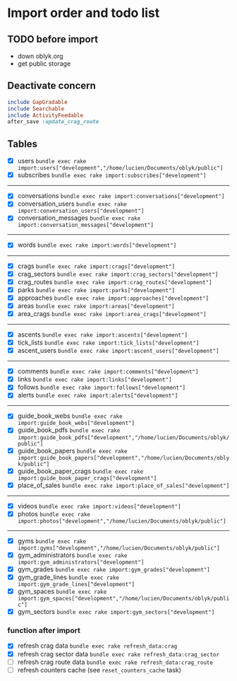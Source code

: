 
# Import order and todo list

## TODO before import

- down oblyk.org
- get public storage

## Deactivate concern

```ruby
include GapGradable
include Searchable
include ActivityFeedable
after_save :update_crag_route
```

## Tables

- [x] users `bundle exec rake import:users["development","/home/lucien/Documents/oblyk/public"]`
- [x] subscribes `bundle exec rake import:subscribes["development"]`
----
- [x] conversations `bundle exec rake import:conversations["development"]`
- [x] conversation_users `bundle exec rake import:conversation_users["development"]`
- [X] conversation_messages `bundle exec rake import:conversation_messages["development"]`
----
- [x] words `bundle exec rake import:words["development"]`
----
- [x] crags `bundle exec rake import:crags["development"]`
- [x] crag_sectors `bundle exec rake import:crag_sectors["development"]`
- [x] crag_routes `bundle exec rake import:crag_routes["development"]`
- [x] parks `bundle exec rake import:parks["development"]`
- [x] approaches `bundle exec rake import:approaches["development"]`
- [x] areas `bundle exec rake import:areas["development"]`
- [x] area_crags `bundle exec rake import:area_crags["development"]`
----
- [x] ascents `bundle exec rake import:ascents["development"]`
- [x] tick_lists `bundle exec rake import:tick_lists["development"]`
- [x] ascent_users `bundle exec rake import:ascent_users["development"]`
----
- [x] comments `bundle exec rake import:comments["development"]`
- [x] links `bundle exec rake import:links["development"]`
- [x] follows `bundle exec rake import:follows["development"]`
- [x] alerts `bundle exec rake import:alerts["development"]`
----  
- [x] guide_book_webs `bundle exec rake import:guide_book_webs["development"]`
- [x] guide_book_pdfs `bundle exec rake import:guide_book_pdfs["development","/home/lucien/Documents/oblyk/public"]`
- [x] guide_book_papers `bundle exec rake import:guide_book_papers["development","/home/lucien/Documents/oblyk/public"]`
- [x] guide_book_paper_crags `bundle exec rake import:guide_book_paper_crags["development"]`
- [x] place_of_sales `bundle exec rake import:place_of_sales["development"]`
----
- [x] videos `bundle exec rake import:videos["development"]`
- [x] photos `bundle exec rake import:photos["development","/home/lucien/Documents/oblyk/public"]`
---
- [x] gyms `bundle exec rake import:gyms["development","/home/lucien/Documents/oblyk/public"]`
- [x] gym_administrators `bundle exec rake import:gym_administrators["development"]`
- [x] gym_grades `bundle exec rake import:gym_grades["development"]`
- [x] gym_grade_lines `bundle exec rake import:gym_grade_lines["development"]`
- [x] gym_spaces `bundle exec rake import:gym_spaces["development","/home/lucien/Documents/oblyk/public"]`
- [x] gym_sectors `bundle exec rake import:gym_sectors["development"]`

### function after import
- [x] refresh crag data `bundle exec rake refresh_data:crag`
- [x] refresh crag sector data `bundle exec rake refresh_data:crag_sector`
- [ ] refresh crag route data `bundle exec rake refresh_data:crag_route`
- [ ] refresh counters cache (see `reset_counters_cache` task)

